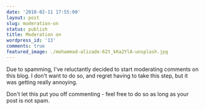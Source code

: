 ```yaml
---
date: '2010-02-11 17:55:00'
layout: post
slug: moderation-on
status: publish
title: Moderation on
wordpress_id: '13'
comments: true
featured_image: ./mohammad-alizade-62t_kKa2YlA-unsplash.jpg
---
```


Due to spamming, I've reluctantly decided to start moderating comments on this blog. I don't want to do so, and regret having to take this step, but it was getting really annoying.

Don't let this put you off commenting - feel free to do so as long as your post is not spam.
